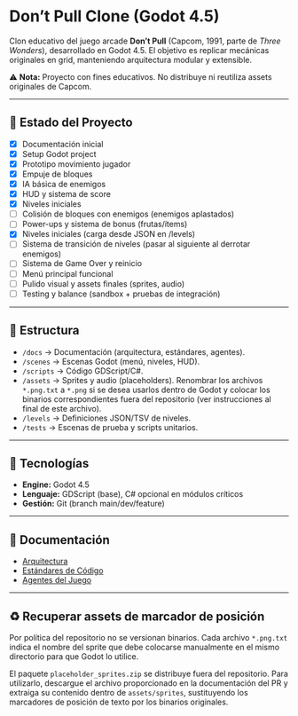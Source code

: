 # Don’t Pull Clone (Godot 4.5)

Clon educativo del juego arcade **Don’t Pull** (Capcom, 1991, parte de *Three Wonders*), desarrollado en Godot 4.5.
El objetivo es replicar mecánicas originales en grid, manteniendo arquitectura modular y extensible.

⚠️ **Nota:** Proyecto con fines educativos. No distribuye ni reutiliza assets originales de Capcom.

---

## 🚀 Estado del Proyecto
- [x] Documentación inicial
- [x] Setup Godot project
- [x] Prototipo movimiento jugador
- [x] Empuje de bloques
- [x] IA básica de enemigos
- [x] HUD y sistema de score
- [x] Niveles iniciales
- [ ] Colisión de bloques con enemigos (enemigos aplastados)
- [ ] Power-ups y sistema de bonus (frutas/ítems)
- [x] Niveles iniciales (carga desde JSON en /levels)
- [ ] Sistema de transición de niveles (pasar al siguiente al derrotar enemigos)
- [ ] Sistema de Game Over y reinicio
- [ ] Menú principal funcional
- [ ] Pulido visual y assets finales (sprites, audio)
- [ ] Testing y balance (sandbox + pruebas de integración)

---

## 📂 Estructura
- `/docs` → Documentación (arquitectura, estándares, agentes).
- `/scenes` → Escenas Godot (menú, niveles, HUD).
- `/scripts` → Código GDScript/C#.
- `/assets` → Sprites y audio (placeholders). Renombrar los archivos `*.png.txt` a
  `*.png` si se desea usarlos dentro de Godot y colocar los binarios correspondientes
  fuera del repositorio (ver instrucciones al final de este archivo).
- `/levels` → Definiciones JSON/TSV de niveles.
- `/tests` → Escenas de prueba y scripts unitarios.

---

## 🔧 Tecnologías
- **Engine:** Godot 4.5
- **Lenguaje:** GDScript (base), C# opcional en módulos críticos
- **Gestión:** Git (branch main/dev/feature)

---

## 📑 Documentación
- [Arquitectura](./docs/architecture.md)
- [Estándares de Código](./docs/standard_code.md)
- [Agentes del Juego](./docs/agents.md)

---

## ♻️ Recuperar assets de marcador de posición

Por política del repositorio no se versionan binarios. Cada archivo `*.png.txt`
indica el nombre del sprite que debe colocarse manualmente en el mismo
directorio para que Godot lo utilice.

El paquete `placeholder_sprites.zip` se distribuye fuera del repositorio. Para
utilizarlo, descargue el archivo proporcionado en la documentación del PR y
extraiga su contenido dentro de `assets/sprites`, sustituyendo los marcadores de
posición de texto por los binarios originales.
